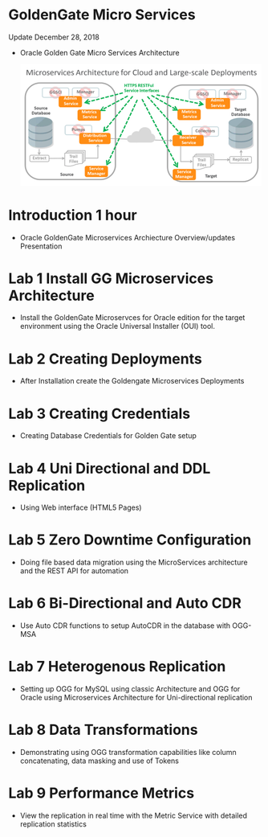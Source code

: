 # GoldenGate Micro Services

Update December 28, 2018


-   Oracle Golden Gate  Micro Services Architecture

	![](images/100/GGMicroServicesArchitecture.png)


# Introduction	1 hour 

- Oracle GoldenGate Microservices Archiecture Overview/updates Presentation 


# Lab 1	Install GG Microservices Architecture	

- Install the GoldenGate Microservces for Oracle edition for the target environment using the Oracle Universal Installer (OUI) tool.


# Lab 2	Creating Deployments

- After Installation create the Goldengate Microservices Deployments

# Lab 3	Creating Credentials

- Creating Database Credentials for Golden Gate setup


# Lab 4	Uni Directional and DDL Replication

- Using Web interface (HTML5 Pages)

		
# Lab 5	Zero Downtime Configuration

- Doing file based data migration using the MicroServices architecture and the REST API for automation


# Lab 6	Bi-Directional and Auto CDR

- Use Auto CDR functions to setup AutoCDR in the database with OGG-MSA
		
# Lab 7	Heterogenous Replication

- Setting up OGG for MySQL using classic Architecture and OGG for Oracle using Microservices Architecture for Uni-directional replication
		
# Lab 8	Data Transformations	

- Demonstrating using OGG transformation capabilities like column concatenating, data masking and use of Tokens
		
# Lab 9	Performance Metrics	
		
- View the replication in real time with the Metric Service with detailed replication statistics
